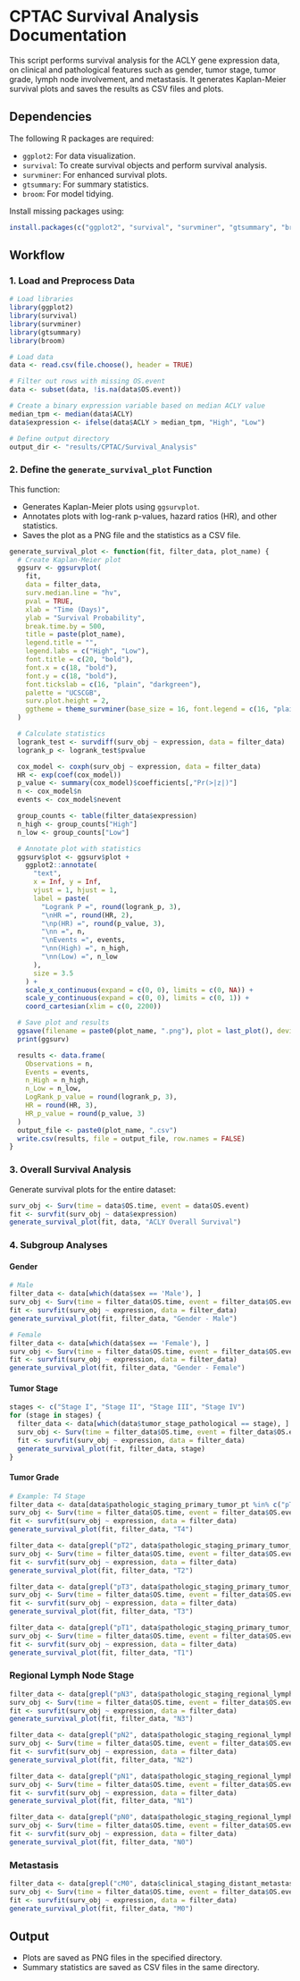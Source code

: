 # CPTAC Survival Analysis Documentation

This script performs survival analysis for the ACLY gene expression data, on clinical and pathological features such as gender, tumor stage, tumor grade, lymph node involvement, and metastasis. It generates Kaplan-Meier survival plots and saves the results as CSV files and plots.

## Dependencies

The following R packages are required:

- `ggplot2`: For data visualization.
- `survival`: To create survival objects and perform survival analysis.
- `survminer`: For enhanced survival plots.
- `gtsummary`: For summary statistics.
- `broom`: For model tidying.

Install missing packages using:
```r
install.packages(c("ggplot2", "survival", "survminer", "gtsummary", "broom"))
```

## Workflow

### 1. Load and Preprocess Data

```r
# Load libraries
library(ggplot2)
library(survival)
library(survminer)
library(gtsummary)
library(broom)

# Load data
data <- read.csv(file.choose(), header = TRUE)

# Filter out rows with missing OS.event
data <- subset(data, !is.na(data$OS.event))

# Create a binary expression variable based on median ACLY value
median_tpm <- median(data$ACLY)
data$expression <- ifelse(data$ACLY > median_tpm, "High", "Low")

# Define output directory
output_dir <- "results/CPTAC/Survival_Analysis"
```

### 2. Define the `generate_survival_plot` Function

This function:

- Generates Kaplan-Meier plots using `ggsurvplot`.
- Annotates plots with log-rank p-values, hazard ratios (HR), and other statistics.
- Saves the plot as a PNG file and the statistics as a CSV file.

```r
generate_survival_plot <- function(fit, filter_data, plot_name) {
  # Create Kaplan-Meier plot
  ggsurv <- ggsurvplot(
    fit,
    data = filter_data,
    surv.median.line = "hv",
    pval = TRUE,
    xlab = "Time (Days)",
    ylab = "Survival Probability",
    break.time.by = 500,
    title = paste(plot_name),
    legend.title = "",
    legend.labs = c("High", "Low"),
    font.title = c(20, "bold"),
    font.x = c(18, "bold"),
    font.y = c(18, "bold"),
    font.tickslab = c(16, "plain", "darkgreen"),
    palette = "UCSCGB",
    surv.plot.height = 2,
    ggtheme = theme_survminer(base_size = 16, font.legend = c(16, "plain", "black"))
  )

  # Calculate statistics
  logrank_test <- survdiff(surv_obj ~ expression, data = filter_data)
  logrank_p <- logrank_test$pvalue

  cox_model <- coxph(surv_obj ~ expression, data = filter_data)
  HR <- exp(coef(cox_model))
  p_value <- summary(cox_model)$coefficients[,"Pr(>|z|)"]
  n <- cox_model$n
  events <- cox_model$nevent

  group_counts <- table(filter_data$expression)
  n_high <- group_counts["High"]
  n_low <- group_counts["Low"]

  # Annotate plot with statistics
  ggsurv$plot <- ggsurv$plot +
    ggplot2::annotate(
      "text",
      x = Inf, y = Inf,
      vjust = 1, hjust = 1,
      label = paste(
        "Logrank P =", round(logrank_p, 3),
        "\nHR =", round(HR, 2), 
        "\np(HR) =", round(p_value, 3), 
        "\nn =", n, 
        "\nEvents =", events,
        "\nn(High) =", n_high, 
        "\nn(Low) =", n_low
      ),
      size = 3.5
    ) + 
    scale_x_continuous(expand = c(0, 0), limits = c(0, NA)) +
    scale_y_continuous(expand = c(0, 0), limits = c(0, 1)) +
    coord_cartesian(xlim = c(0, 2200))

  # Save plot and results
  ggsave(filename = paste0(plot_name, ".png"), plot = last_plot(), device = "png")
  print(ggsurv)

  results <- data.frame(
    Observations = n,
    Events = events,
    n_High = n_high,
    n_Low = n_low,
    LogRank_p_value = round(logrank_p, 3),
    HR = round(HR, 3),
    HR_p_value = round(p_value, 3)
  )
  output_file <- paste0(plot_name, ".csv")
  write.csv(results, file = output_file, row.names = FALSE)
}
```

### 3. Overall Survival Analysis

Generate survival plots for the entire dataset:
```r
surv_obj <- Surv(time = data$OS.time, event = data$OS.event)
fit <- survfit(surv_obj ~ data$expression)
generate_survival_plot(fit, data, "ACLY Overall Survival")
```

### 4. Subgroup Analyses

#### Gender
```r
# Male
filter_data <- data[which(data$sex == 'Male'), ]
surv_obj <- Surv(time = filter_data$OS.time, event = filter_data$OS.event)
fit <- survfit(surv_obj ~ expression, data = filter_data)
generate_survival_plot(fit, filter_data, "Gender - Male")

# Female
filter_data <- data[which(data$sex == 'Female'), ]
surv_obj <- Surv(time = filter_data$OS.time, event = filter_data$OS.event)
fit <- survfit(surv_obj ~ expression, data = filter_data)
generate_survival_plot(fit, filter_data, "Gender - Female")
```

#### Tumor Stage
```r
stages <- c("Stage I", "Stage II", "Stage III", "Stage IV")
for (stage in stages) {
  filter_data <- data[which(data$tumor_stage_pathological == stage), ]
  surv_obj <- Surv(time = filter_data$OS.time, event = filter_data$OS.event)
  fit <- survfit(surv_obj ~ expression, data = filter_data)
  generate_survival_plot(fit, filter_data, stage)
}
```

#### Tumor Grade
```r
# Example: T4 Stage
filter_data <- data[data$pathologic_staging_primary_tumor_pt %in% c("pT4", "pT4a", "pTIVA"), ]
surv_obj <- Surv(time = filter_data$OS.time, event = filter_data$OS.event)
fit <- survfit(surv_obj ~ expression, data = filter_data)
generate_survival_plot(fit, filter_data, "T4")

filter_data <- data[grepl("pT2", data$pathologic_staging_primary_tumor_pt), ]
surv_obj <- Surv(time = filter_data$OS.time, event = filter_data$OS.event )
fit <- survfit(surv_obj ~ expression, data = filter_data)
generate_survival_plot(fit, filter_data, "T2")

filter_data <- data[grepl("pT3", data$pathologic_staging_primary_tumor_pt), ]
surv_obj <- Surv(time = filter_data$OS.time, event = filter_data$OS.event )
fit <- survfit(surv_obj ~ expression, data = filter_data)
generate_survival_plot(fit, filter_data, "T3")

filter_data <- data[grepl("pT1", data$pathologic_staging_primary_tumor_pt), ]
surv_obj <- Surv(time = filter_data$OS.time, event = filter_data$OS.event )
fit <- survfit(surv_obj ~ expression, data = filter_data)
generate_survival_plot(fit, filter_data, "T1")
```
### Regional Lymph Node Stage
```r
filter_data <- data[grepl("pN3", data$pathologic_staging_regional_lymph_nodes_pn), ]
surv_obj <- Surv(time = filter_data$OS.time, event = filter_data$OS.event )
fit <- survfit(surv_obj ~ expression, data = filter_data)
generate_survival_plot(fit, filter_data, "N3")

filter_data <- data[grepl("pN2", data$pathologic_staging_regional_lymph_nodes_pn), ]
surv_obj <- Surv(time = filter_data$OS.time, event = filter_data$OS.event )
fit <- survfit(surv_obj ~ expression, data = filter_data)
generate_survival_plot(fit, filter_data, "N2")

filter_data <- data[grepl("pN1", data$pathologic_staging_regional_lymph_nodes_pn), ]
surv_obj <- Surv(time = filter_data$OS.time, event = filter_data$OS.event )
fit <- survfit(surv_obj ~ expression, data = filter_data)
generate_survival_plot(fit, filter_data, "N1")

filter_data <- data[grepl("pN0", data$pathologic_staging_regional_lymph_nodes_pn), ]
surv_obj <- Surv(time = filter_data$OS.time, event = filter_data$OS.event )
fit <- survfit(surv_obj ~ expression, data = filter_data)
generate_survival_plot(fit, filter_data, "N0")
```
### Metastasis
```r
filter_data <- data[grepl("cM0", data$clinical_staging_distant_metastasis_cm), ]
surv_obj <- Surv(time = filter_data$OS.time, event = filter_data$OS.event )
fit <- survfit(surv_obj ~ expression, data = filter_data)
generate_survival_plot(fit, filter_data, "M0")
```

## Output

- Plots are saved as PNG files in the specified directory.
- Summary statistics are saved as CSV files in the same directory.
